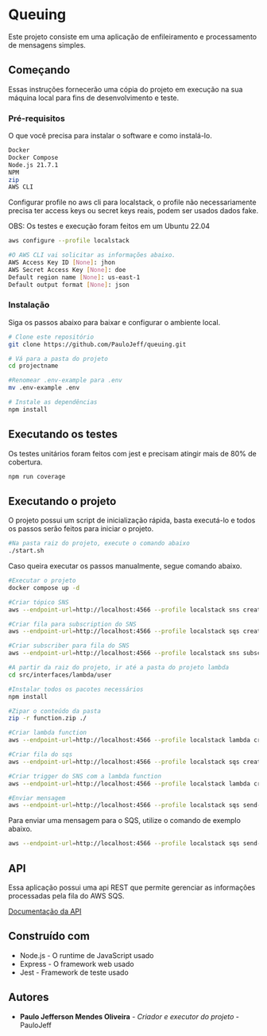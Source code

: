 # Queuing

Este projeto consiste em uma aplicação de enfileiramento e processamento de mensagens simples.

## Começando
Essas instruções fornecerão uma cópia do projeto em execução na sua máquina local para fins de desenvolvimento e teste.

### Pré-requisitos
O que você precisa para instalar o software e como instalá-lo.
```bash
Docker
Docker Compose
Node.js 21.7.1
NPM
zip
AWS CLI
```
Configurar profile no aws cli para localstack, o profile não necessariamente precisa ter access keys ou secret keys reais, podem ser usados dados fake.

OBS: Os testes e execução foram feitos em um Ubuntu 22.04

```bash
aws configure --profile localstack

#O AWS CLI vai solicitar as informações abaixo.
AWS Access Key ID [None]: jhon
AWS Secret Access Key [None]: doe
Default region name [None]: us-east-1
Default output format [None]: json
```
### Instalação

Siga os passos abaixo para baixar e configurar o ambiente local.

```bash
# Clone este repositório
git clone https://github.com/PauloJeff/queuing.git

# Vá para a pasta do projeto
cd projectname

#Renomear .env-example para .env
mv .env-example .env

# Instale as dependências
npm install
```
## Executando os testes
Os testes unitários foram feitos com jest e precisam atingir mais de 80% de cobertura.

```bash
npm run coverage
```
## Executando o projeto

O projeto possui um script de inicialização rápida, basta executá-lo e todos os passos serão feitos para iniciar o projeto.

```bash
#Na pasta raiz do projeto, execute o comando abaixo
./start.sh
```

Caso queira executar os passos manualmente, segue comando abaixo.
```bash
#Executar o projeto
docker compose up -d

#Criar tópico SNS
aws --endpoint-url=http://localhost:4566 --profile localstack sns create-topic --name user-creation-events --output table | cat

#Criar fila para subscription do SNS
aws --endpoint-url=http://localhost:4566 --profile localstack sqs create-queue --queue-name SnsQueue

#Criar subscriber para fila do SNS
aws --endpoint-url=http://localhost:4566 --profile localstack sns subscribe --topic-arn arn:aws:sns:us-east-1:000000000000:user-creation-events --protocol sqs --notification-endpoint arn:aws:sqs:us-east-1:000000000000:SnsQueue --output table | cat

#A partir da raiz do projeto, ir até a pasta do projeto lambda
cd src/interfaces/lambda/user

#Instalar todos os pacotes necessários
npm install

#Zipar o conteúdo da pasta
zip -r function.zip ./

#Criar lambda function
aws --endpoint-url=http://localhost:4566 --profile localstack lambda create-function --function-name localstack-lambda-user-sqs-trigger --runtime nodejs20.x --role arn:aws:iam::000000000000:role/user-lambda-noop-role --handler index.handler --zip-file fileb://function.zip --timeout 120

#Criar fila do sqs
aws --endpoint-url=http://localhost:4566 --profile localstack sqs create-queue --queue-name UserQueue

#Criar trigger do SNS com a lambda function
aws --endpoint-url=http://localhost:4566 --profile localstack lambda create-event-source-mapping --function-name localstack-lambda-user-sqs-trigger --batch-size 10 --event-source-arn arn:aws:sqs:us-east-1:000000000000:UserQueue

#Enviar mensagem
aws --endpoint-url=http://localhost:4566 --profile localstack sqs send-message --queue-url http://sqs.us-east-1.localhost.localstack.cloud:4566/000000000000/UserQueue --message-body '{"name":"Jhon Doe","email":"jhon_doe@email.com","age":"45"}'
```

Para enviar uma mensagem para o SQS, utilize o comando de exemplo abaixo.

```bash
aws --endpoint-url=http://localhost:4566 --profile localstack sqs send-message --queue-url http://sqs.us-east-1.localhost.localstack.cloud:4566/000000000000/UserQueue --message-body '{"name":"Jhon Doe","email":"jhon_doe@email.com","age":"45"}'
````

## API
Essa aplicação possui uma api REST que permite gerenciar as informações processadas pela fila do AWS SQS.

[Documentação da API](https://documenter.getpostman.com/view/32699685/2sA3BkcspY)

## Construído com

* Node.js - O runtime de JavaScript usado
* Express - O framework web usado
* Jest - Framework de teste usado

## Autores

* **Paulo Jefferson Mendes Oliveira** - *Criador e executor do projeto* - PauloJeff